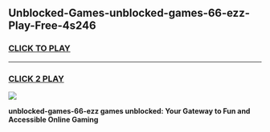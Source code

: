 
## Unblocked-Games-unblocked-games-66-ezz-Play-Free-4s246
<h3>
<a href="https://premium76.site?title=unblocked-games-66-ezz&ref=18A1">CLICK TO PLAY</a></h3>
<hr>

<h3>
<a href="https://premium76.site?title=unblocked-games-66-ezz&ref=18A1">CLICK 2 PLAY</a>
  
</h3>

<a href="https://premium76.site?title=unblocked-games-66-ezz&ref=18A1"><img src="https://clearcache.store/games.png"></a>


**unblocked-games-66-ezz games unblocked: Your Gateway to Fun and Accessible Online Gaming**
